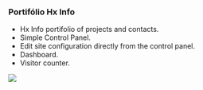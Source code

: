 ### Portifólio Hx Info
- Hx Info portifolio of projects and contacts.
- Simple Control Panel.
- Edit site configuration directly from the control panel.
- Dashboard.
- Visitor counter.

![](images/capa1.png)
